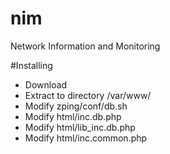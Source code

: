 # nim

Network Information and Monitoring

#Installing
- Download
- Extract to directory /var/www/
- Modify zping/conf/db.sh
- Modify html/inc.db.php
- Modify html/lib_inc.db.php
- Modify html/inc.common.php

